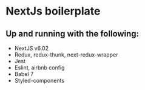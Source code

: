 # NextJs boilerplate

## Up and running with the following:

- NextJS v6.02
- Redux, redux-thunk, next-redux-wrapper
- Jest
- Eslint, airbnb config
- Babel 7
- Styled-components
